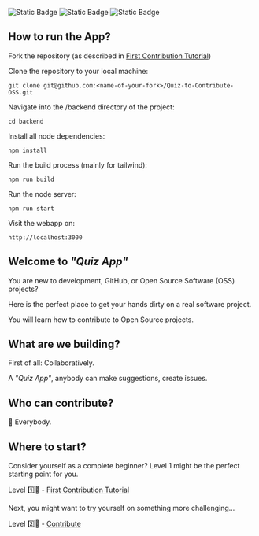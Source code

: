 ![Static Badge](https://img.shields.io/badge/level-Beginner-green)
![Static Badge](https://img.shields.io/badge/languages-html_/_css_/_js-blue)
![Static Badge](https://img.shields.io/badge/good_first_issue-orange)


## How to run the App?

Fork the repository (as described in [First Contribution Tutorial](https://github.com/benbenben147147147/Quiz-to-Contribute-OSS/blob/main/CONTRIBUTE_LEVEL_1.md))


Clone the repository to your local machine:
```
git clone git@github.com:<name-of-your-fork>/Quiz-to-Contribute-OSS.git
```

Navigate into the /backend directory of the project:
```
cd backend
```

Install all node dependencies:
```
npm install
```

Run the build process (mainly for tailwind):
```
npm run build
```

Run the node server:
```
npm run start
```

Visit the webapp on:
```
http://localhost:3000
```


## Welcome to _"Quiz App"_

You are new to development, GitHub, or Open Source Software (OSS) projects?

Here is the perfect place to get your hands dirty on a real software project.

You will learn how to contribute to Open Source projects.


## What are we building?

First of all: Collaboratively.

A _"Quiz App"_, anybody can make suggestions, create issues.


## Who can contribute?
👫 Everybody.


## Where to start?

Consider yourself as a complete beginner? Level 1 might be the perfect starting point for you.

Level 1️⃣🌟 - [First Contribution Tutorial](https://github.com/benbenben147147147/Quiz-to-Contribute-OSS/blob/main/CONTRIBUTE_LEVEL_1.md)


Next, you might want to try yourself on something more challenging...

Level 2️⃣🌟 - [Contribute](https://github.com/benbenben147147147/Quiz-to-Contribute-OSS/blob/main/CONTRIBUTE_LEVEL_2.md)